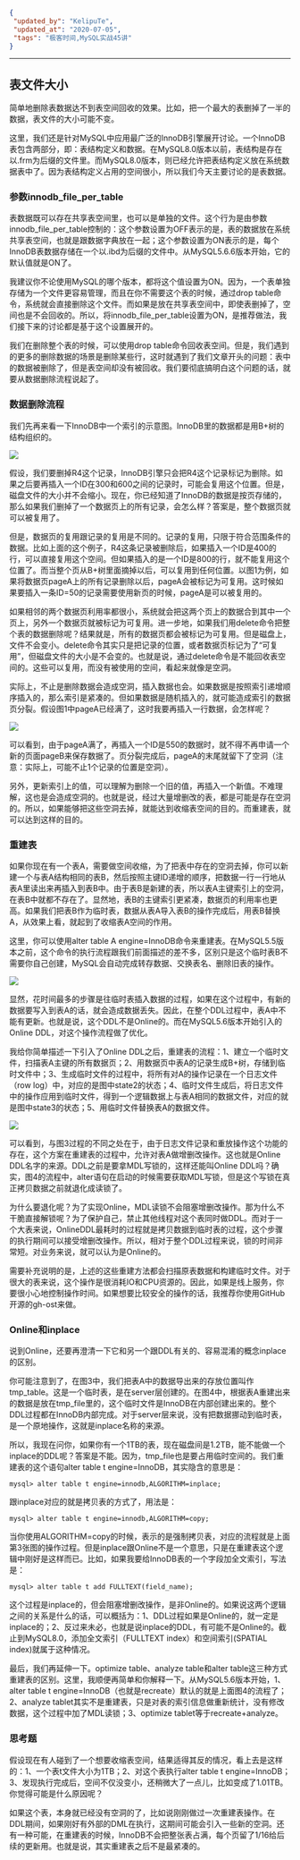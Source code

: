 ```json
{
 "updated_by": "KelipuTe",
 "updated_at": "2020-07-05",
 "tags": "极客时间,MySQL实战45讲"
}
```

---

## 表文件大小

简单地删除表数据达不到表空间回收的效果。比如，把一个最大的表删掉了一半的数据，表文件的大小可能不变。

这里，我们还是针对MySQL中应用最广泛的InnoDB引擎展开讨论。一个InnoDB表包含两部分，即：表结构定义和数据。在MySQL8.0版本以前，表结构是存在以.frm为后缀的文件里。而MySQL8.0版本，则已经允许把表结构定义放在系统数据表中了。因为表结构定义占用的空间很小，所以我们今天主要讨论的是表数据。

### 参数innodb_file_per_table

表数据既可以存在共享表空间里，也可以是单独的文件。这个行为是由参数innodb_file_per_table控制的：这个参数设置为OFF表示的是，表的数据放在系统共享表空间，也就是跟数据字典放在一起；这个参数设置为ON表示的是，每个InnoDB表数据存储在一个以.ibd为后缀的文件中。从MySQL5.6.6版本开始，它的默认值就是ON了。

我建议你不论使用MySQL的哪个版本，都将这个值设置为ON。因为，一个表单独存储为一个文件更容易管理，而且在你不需要这个表的时候，通过drop table命令，系统就会直接删除这个文件。而如果是放在共享表空间中，即使表删掉了，空间也是不会回收的。所以，将innodb_file_per_table设置为ON，是推荐做法，我们接下来的讨论都是基于这个设置展开的。

我们在删除整个表的时候，可以使用drop table命令回收表空间。但是，我们遇到的更多的删除数据的场景是删除某些行，这时就遇到了我们文章开头的问题：表中的数据被删除了，但是表空间却没有被回收。我们要彻底搞明白这个问题的话，就要从数据删除流程说起了。

### 数据删除流程

我们先再来看一下InnoDB中一个索引的示意图。InnoDB里的数据都是用B+树的结构组织的。

![](E:\Workspace\KTKnowledgeBase\Image\GeekBang\MySQLShiZhan\BiaoWenJian_img02.png)

假设，我们要删掉R4这个记录，InnoDB引擎只会把R4这个记录标记为删除。如果之后要再插入一个ID在300和600之间的记录时，可能会复用这个位置。但是，磁盘文件的大小并不会缩小。现在，你已经知道了InnoDB的数据是按页存储的，那么如果我们删掉了一个数据页上的所有记录，会怎么样？答案是，整个数据页就可以被复用了。

但是，数据页的复用跟记录的复用是不同的。记录的复用，只限于符合范围条件的数据。比如上面的这个例子，R4这条记录被删除后，如果插入一个ID是400的行，可以直接复用这个空间。但如果插入的是一个ID是800的行，就不能复用这个位置了。而当整个页从B+树里面摘掉以后，可以复用到任何位置。以图1为例，如果将数据页pageA上的所有记录删除以后，pageA会被标记为可复用。这时候如果要插入一条ID=50的记录需要使用新页的时候，pageA是可以被复用的。

如果相邻的两个数据页利用率都很小，系统就会把这两个页上的数据合到其中一个页上，另外一个数据页就被标记为可复用。进一步地，如果我们用delete命令把整个表的数据删除呢？结果就是，所有的数据页都会被标记为可复用。但是磁盘上，文件不会变小。delete命令其实只是把记录的位置，或者数据页标记为了“可复用”，但磁盘文件的大小是不会变的。也就是说，通过delete命令是不能回收表空间的。这些可以复用，而没有被使用的空间，看起来就像是空洞。

实际上，不止是删除数据会造成空洞，插入数据也会。如果数据是按照索引递增顺序插入的，那么索引是紧凑的。但如果数据是随机插入的，就可能造成索引的数据页分裂。假设图1中pageA已经满了，这时我要再插入一行数据，会怎样呢？

![](E:\Workspace\KTKnowledgeBase\Image\GeekBang\MySQLShiZhan\BiaoWenJian_img04.png)

可以看到，由于pageA满了，再插入一个ID是550的数据时，就不得不再申请一个新的页面pageB来保存数据了。页分裂完成后，pageA的末尾就留下了空洞（注意：实际上，可能不止1个记录的位置是空洞）。

另外，更新索引上的值，可以理解为删除一个旧的值，再插入一个新值。不难理解，这也是会造成空洞的。也就是说，经过大量增删改的表，都是可能是存在空洞的。所以，如果能够把这些空洞去掉，就能达到收缩表空间的目的。而重建表，就可以达到这样的目的。

### 重建表

如果你现在有一个表A，需要做空间收缩，为了把表中存在的空洞去掉，你可以新建一个与表A结构相同的表B，然后按照主键ID递增的顺序，把数据一行一行地从表A里读出来再插入到表B中。由于表B是新建的表，所以表A主键索引上的空洞，在表B中就都不存在了。显然地，表B的主键索引更紧凑，数据页的利用率也更高。如果我们把表B作为临时表，数据从表A导入表B的操作完成后，用表B替换A，从效果上看，就起到了收缩表A空间的作用。

这里，你可以使用alter table A engine=InnoDB命令来重建表。在MySQL5.5版本之前，这个命令的执行流程跟我们前面描述的差不多，区别只是这个临时表B不需要你自己创建，MySQL会自动完成转存数据、交换表名、删除旧表的操作。

![](E:\Workspace\KTKnowledgeBase\Image\GeekBang\MySQLShiZhan\BiaoWenJian_img06.png)

显然，花时间最多的步骤是往临时表插入数据的过程，如果在这个过程中，有新的数据要写入到表A的话，就会造成数据丢失。因此，在整个DDL过程中，表A中不能有更新。也就是说，这个DDL不是Online的。而在MySQL5.6版本开始引入的Online DDL，对这个操作流程做了优化。

我给你简单描述一下引入了Online DDL之后，重建表的流程：1、建立一个临时文件，扫描表A主键的所有数据页；2、用数据页中表A的记录生成B+树，存储到临时文件中；3、生成临时文件的过程中，将所有对A的操作记录在一个日志文件（row log）中，对应的是图中state2的状态；4、临时文件生成后，将日志文件中的操作应用到临时文件，得到一个逻辑数据上与表A相同的数据文件，对应的就是图中state3的状态；5、用临时文件替换表A的数据文件。

![](E:\Workspace\KTKnowledgeBase\Image\GeekBang\MySQLShiZhan\BiaoWenJian_img08.png)

可以看到，与图3过程的不同之处在于，由于日志文件记录和重放操作这个功能的存在，这个方案在重建表的过程中，允许对表A做增删改操作。这也就是Online DDL名字的来源。DDL之前是要拿MDL写锁的，这样还能叫Online DDL吗？确实，图4的流程中，alter语句在启动的时候需要获取MDL写锁，但是这个写锁在真正拷贝数据之前就退化成读锁了。

为什么要退化呢？为了实现Online，MDL读锁不会阻塞增删改操作。那为什么不干脆直接解锁呢？为了保护自己，禁止其他线程对这个表同时做DDL。而对于一个大表来说，OnlineDDL最耗时的过程就是拷贝数据到临时表的过程，这个步骤的执行期间可以接受增删改操作。所以，相对于整个DDL过程来说，锁的时间非常短。对业务来说，就可以认为是Online的。

需要补充说明的是，上述的这些重建方法都会扫描原表数据和构建临时文件。对于很大的表来说，这个操作是很消耗IO和CPU资源的。因此，如果是线上服务，你要很小心地控制操作时间。如果想要比较安全的操作的话，我推荐你使用GitHub开源的gh-ost来做。

### Online和inplace

说到Online，还要再澄清一下它和另一个跟DDL有关的、容易混淆的概念inplace的区别。

你可能注意到了，在图3中，我们把表A中的数据导出来的存放位置叫作tmp_table。这是一个临时表，是在server层创建的。在图4中，根据表A重建出来的数据是放在tmp_file里的，这个临时文件是InnoDB在内部创建出来的。整个DDL过程都在InnoDB内部完成。对于server层来说，没有把数据挪动到临时表，是一个原地操作，这就是inplace名称的来源。

所以，我现在问你，如果你有一个1TB的表，现在磁盘间是1.2TB，能不能做一个inplace的DDL呢？答案是不能。因为，tmp_file也是要占用临时空间的。我们重建表的这个语句alter table t engine=InnoDB，其实隐含的意思是：

```mysql
mysql> alter table t engine=innodb,ALGORITHM=inplace;
```

跟inplace对应的就是拷贝表的方式了，用法是：

```mysql
mysql> alter table t engine=innodb,ALGORITHM=copy;
```

当你使用ALGORITHM=copy的时候，表示的是强制拷贝表，对应的流程就是上面第3张图的操作过程。但是inplace跟Online不是一个意思，只是在重建表这个逻辑中刚好是这样而已。比如，如果我要给InnoDB表的一个字段加全文索引，写法是：

```mysql
mysql> alter table t add FULLTEXT(field_name);
```

这个过程是inplace的，但会阻塞增删改操作，是非Online的。如果说这两个逻辑之间的关系是什么的话，可以概括为：1、DDL过程如果是Online的，就一定是inplace的；2、反过来未必，也就是说inplace的DDL，有可能不是Online的。截止到MySQL8.0，添加全文索引（FULLTEXT index）和空间索引(SPATIAL index)就属于这种情况。

最后，我们再延伸一下。optimize table、analyze table和alter table这三种方式重建表的区别。这里，我顺便再简单和你解释一下。从MySQL5.6版本开始，1、alter table t engine=InnoDB（也就是recreate）默认的就是上面图4的流程了；2、analyze tablet其实不是重建表，只是对表的索引信息做重新统计，没有修改数据，这个过程中加了MDL读锁；3、optimize tablet等于recreate+analyze。

### 思考题

假设现在有人碰到了一个想要收缩表空间，结果适得其反的情况，看上去是这样的：1、一个表t文件大小为1TB；2、对这个表执行alter table t engine=InnoDB；3、发现执行完成后，空间不仅没变小，还稍微大了一点儿，比如变成了1.01TB。你觉得可能是什么原因呢？

如果这个表，本身就已经没有空洞的了，比如说刚刚做过一次重建表操作。在DDL期间，如果刚好有外部的DML在执行，这期间可能会引入一些新的空洞。还有一种可能，在重建表的时候，InnoDB不会把整张表占满，每个页留了1/16给后续的更新用。也就是说，其实重建表之后不是最紧凑的。


